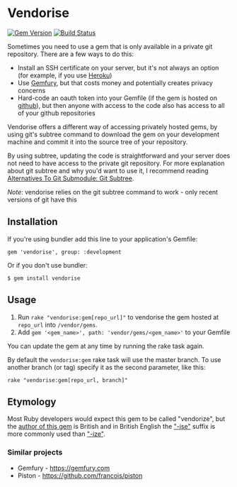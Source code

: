 # Vendorise

[![Gem Version](http://img.shields.io/gem/v/vendorise.svg)](http://rubygems.org/gems/vendorise)
[![Build Status](http://img.shields.io/travis/iainbeeston/vendorise/master.svg)](https://travis-ci.org/iainbeeston/vendorise)

Sometimes you need to use a gem that is only available in a private git repository. There are a few ways to do this:

* Install an SSH certificate on your server, but it's not always an option (for example, if you use [Heroku](http://heroku.com))
* Use [Gemfury](http://gemfury.com), but that costs money and potentially creates privacy concerns
* Hard-code an oauth token into your Gemfile (if the gem is hosted on [github](http://github.com)), but then anyone with access to the code also has access to all of your github repositories

Vendorise offers a different way of accessing privately hosted gems, by using git's subtree command to download the gem on your development machine and commit it into the source tree of your repository.

By using subtree, updating the code is straightforward and your server does not need to have access to the private git repository. For more explanation about git subtree and why you'd want to use it, I recommend reading [Alternatives To Git Submodule: Git Subtree](http://blogs.atlassian.com/2013/05/alternatives-to-git-submodule-git-subtree/).

*Note:* vendorise relies on the git subtree command to work - only recent versions of git have this

## Installation

If you're using bundler add this line to your application's Gemfile:

    gem 'vendorise', group: :development

Or if you don't use bundler:

    $ gem install vendorise

## Usage

1. Run `rake "vendorise:gem[repo_url]"` to vendorise the gem hosted at `repo_url` into `/vendor/gems`.
2. Add `gem '<gem_name>', path: 'vendor/gems/<gem_name>'` to your Gemfile

You can update the gem at any time by running the rake task again.

By default the `vendorise:gem` rake task will use the master branch. To use another branch (or tag) specify it as the second parameter, like this:

    rake "vendorise:gem[repo_url, branch]"

## Etymology

Most Ruby developers would expect this gem to be called "vendorize", but the [author of this gem](http://github.com/iainbeeston) is British and in British English the ["-ise"](http://en.wiktionary.org/wiki/-ise) suffix is more commonly used than ["-ize"](http://en.wiktionary.org/wiki/-ize).

### Similar projects

* Gemfury - https://gemfury.com
* Piston - https://github.com/francois/piston
